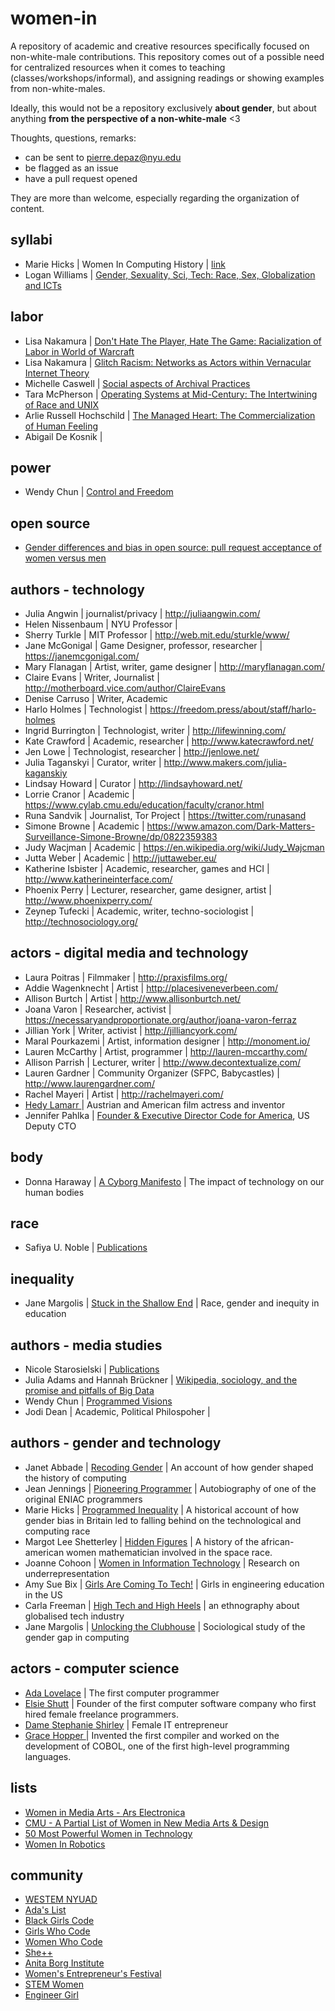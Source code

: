 # women-in
A repository of academic and creative resources specifically focused on non-white-male contributions. This repository comes out of a possible need for centralized resources when it comes to teaching (classes/workshops/informal), and assigning readings or showing examples from non-white-males.

Ideally, this would not be a repository exclusively **about gender**, but about anything **from the perspective of a non-white-male** <3

Thoughts, questions, remarks:
- can be sent to pierre.depaz@nyu.edu
- be flagged as an issue
- have a pull request opened

They are more than welcome, especially regarding the organization of content.

## syllabi

- Marie Hicks | Women In Computing History | [link](http://mariehicks.net/syllabi/HicksHIST385WomeninComputingFall2016v4forpub.pdf)
- Logan Williams | [Gender, Sexuality, Sci, Tech: Race, Sex, Globalization and ICTs](http://libguides.lib.msu.edu/c.php?g=208456)


## labor
- Lisa Nakamura | [Don't Hate The Player, Hate The Game: Racialization of Labor in World of Warcraft](https://lnakamur.files.wordpress.com/2012/03/donthatetheplayer.pdf)
- Lisa Nakamura | [Glitch Racism: Networks as Actors within Vernacular Internet Theory](http://culturedigitally.org/2013/12/glitch-racism-networks-as-actors-within-vernacular-internet-theory/)
- Michelle Caswell | [Social aspects of Archival Practices](http://www.michellecaswell.org/p/research.html)
- Tara McPherson | [Operating Systems at Mid-Century: The Intertwining of Race and UNIX](https://www.hastac.org/blogs/michacardenas/2012/03/15/ch-1-tara-mcpherson-us-operating-systems-mid-century)
- Arlie Russell Hochschild | [The Managed Heart: The Commercialization of Human Feeling](http://www.ucpress.edu/book.php?isbn=9780520272941)
- Abigail De Kosnik | [](http://tdps.berkeley.edu/people/abigail-de-kosnik/)


## power
- Wendy Chun | [Control and Freedom](https://mitpress.mit.edu/books/control-and-freedom)

## open source
- [Gender differences and bias in open source: pull request acceptance of women versus men](https://peerj.com/articles/cs-111/)

## authors - technology

- Julia Angwin | journalist/privacy | http://juliaangwin.com/
- Helen Nissenbaum | NYU Professor |
- Sherry Turkle | MIT Professor | http://web.mit.edu/sturkle/www/
- Jane McGonigal | Game Designer, professor, researcher | https://janemcgonigal.com/
- Mary Flanagan | Artist, writer, game designer | http://maryflanagan.com/
- Claire Evans | Writer, Journalist | http://motherboard.vice.com/author/ClaireEvans
- Denise Carruso | Writer, Academic
- Harlo Holmes | Technologist | https://freedom.press/about/staff/harlo-holmes
- Ingrid Burrington | Technologist, writer | http://lifewinning.com/
- Kate Crawford | Academic, researcher | http://www.katecrawford.net/
- Jen Lowe | Technologist, researcher | http://jenlowe.net/
- Julia Taganskyi | Curator, writer | http://www.makers.com/julia-kaganskiy
- Lindsay Howard | Curator | http://lindsayhoward.net/
- Lorrie Cranor | Academic | https://www.cylab.cmu.edu/education/faculty/cranor.html
- Runa Sandvik | Journalist, Tor Project | https://twitter.com/runasand
- Simone Browne | Academic | https://www.amazon.com/Dark-Matters-Surveillance-Simone-Browne/dp/0822359383
- Judy Wacjman | Academic | https://en.wikipedia.org/wiki/Judy_Wajcman
- Jutta Weber | Academic | http://juttaweber.eu/
- Katherine Isbister | Academic, researcher, games and HCI | http://www.katherineinterface.com/
- Phoenix Perry | Lecturer, researcher, game designer, artist | http://www.phoenixperry.com/
- Zeynep Tufecki | Academic, writer, techno-sociologist | http://technosociology.org/  

## actors - digital media and technology

- Laura Poitras | Filmmaker | http://praxisfilms.org/
- Addie Wagenknecht | Artist | http://placesiveneverbeen.com/
- Allison Burtch | Artist | http://www.allisonburtch.net/
- Joana Varon | Researcher, activist | https://necessaryandproportionate.org/author/joana-varon-ferraz
- Jillian York | Writer, activist | http://jilliancyork.com/
- Maral Pourkazemi | Artist, information designer | http://monoment.io/
- Lauren McCarthy | Artist, programmer | http://lauren-mccarthy.com/
- Allison Parrish | Lecturer, writer | http://www.decontextualize.com/
- Lauren Gardner | Community Organizer (SFPC, Babycastles) | http://www.laurengardner.com/
- Rachel Mayeri | Artist | http://rachelmayeri.com/
- [Hedy Lamarr ](https://en.wikipedia.org/wiki/Hedy_Lamarr) | Austrian and American film actress and inventor
- Jennifer Pahlka | [Founder & Executive Director Code for America](https://www.codeforamerica.org/people/jennifer-pahlka), US Deputy CTO 

## body

- Donna Haraway | [A Cyborg Manifesto](http://faculty.georgetown.edu/irvinem/theory/Haraway-CyborgManifesto-1.pdf) | The impact of technology on our human bodies

## race

- Safiya U. Noble | [Publications](https://safiyaunoble.com/publication/)

## inequality

- Jane Margolis | [Stuck in the Shallow End](https://mitpress.mit.edu/books/stuck-shallow-end) | Race, gender and inequity in education


## authors - media studies

- Nicole Starosielski | [Publications](http://steinhardt.nyu.edu/faculty/Nicole_Starosielski)
- Julia Adams and Hannah Brückner | [Wikipedia, sociology, and the promise and pitfalls of Big Data](http://bds.sagepub.com/content/spbds/2/2/2053951715614332.full.pdf)
- Wendy Chun | [Programmed Visions](https://mitpress.mit.edu/books/programmed-visions)
- Jodi Dean | Academic, Political Philospoher |  


## authors - gender and technology

- Janet Abbade | [Recoding Gender](https://www.lib.vt.edu/events/vsi/abbate.html) | An account of how gender shaped the history of computing
- Jean Jennings | [Pioneering Programmer](https://www.amazon.com/Pioneer-Programmer-Jennings-Computer-Changed/dp/1612480861)  | Autobiography of one of the original ENIAC programmers
- Marie Hicks | [Programmed Inequality](http://programmedinequality.com/) | A historical account of how gender bias in Britain led to falling behind on the technological and computing race
- Margot Lee Shetterley | [Hidden Figures](http://margotleeshetterly.com/hidden-figures-nasas-african-american-computers/) | A history of the african-american women mathematician involved in the space race.
- Joanne Cohoon | [Women in Information Technology](https://mitpress.mit.edu/authors/joanne-cohoon) | Research on underrepresentation
- Amy Sue Bix | [Girls Are Coming To Tech!](https://mitpress.mit.edu/books/girls-coming-tech) | Girls in engineering education in the US
- Carla Freeman | [High Tech and High Heels](https://www.dukeupress.edu/High-Tech-and-High-Heels-in-the-Global-Economy/) | an ethnography about globalised tech industry
- Jane Margolis | [Unlocking the Clubhouse](https://mitpress.mit.edu/books/unlocking-clubhouse) | Sociological study of the gender gap in computing

## actors - computer science

- [Ada Lovelace](https://en.wikipedia.org/wiki/Ada_Lovelace) | The first computer programmer
- [Elsie Shutt](http://ethw.org/Oral-History:Elsie_Shutt) | Founder of the first computer software company who first hired female freelance programmers.
- [Dame Stephanie Shirley](http://www.steveshirley.com/) | Female IT entrepreneur
- [Grace Hopper ](https://en.wikipedia.org/wiki/Grace_Hopper) | Invented the first compiler and worked on the development of COBOL, one of the first high-level programming languages.


## lists
- [Women in Media Arts - Ars Electronica](http://www.aec.at/aeblog/en/2017/02/20/women-in-media-arts/)
- [CMU - A Partial List of Women in New Media Arts & Design](http://cmuems.com/2015c/deliverables/deliverables-10/lists-of-women-media-artists/)
- [50 Most Powerful Women in Technology](http://top50tech.org/2016/)
- [Women In Robotics](https://medium.com/@WomenInRobotics/launching-the-women-in-robotics-directory-5775c2df12bf#.wie5hsgt8)

## community

- [WESTEM NYUAD](http://www.westem.nyuad.im/)
- [Ada's List](https://adaslist.mobilize.io/registrations/groups/3331)
- [Black Girls Code](http://www.blackgirlscode.com/)
- [Girls Who Code](https://girlswhocode.com/)
- [Women Who Code](https://www.womenwhocode.com/)
- [She++](http://sheplusplus.org/)
- [Anita Borg Institute](http://anitaborg.org/)
- [Women's Entrepreneur's Festival](https://twitter.com/wefestival)
- [STEM Women](http://www.stemwomen.net/)
- [Engineer Girl](http://www.engineergirl.org/)

